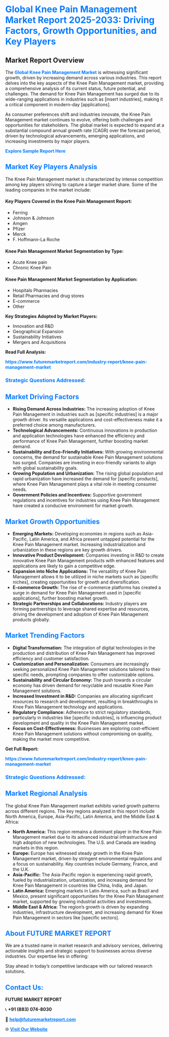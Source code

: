 <h1 style="color: #007BFF;">Global Knee Pain Management Market Report 2025-2033: Driving Factors, Growth Opportunities, and Key Players</h1>

<section id="overview">
<h2>Market Report Overview</h2>
<p>The <a href="https://www.futuremarketreport.com/industry-report/knee-pain-management-market" style="color: #007BFF; text-decoration: none;"><strong>Global Knee Pain Management Market</strong></a> is witnessing significant growth, driven by increasing demand across various industries. This report delves into the key aspects of the Knee Pain Management market, providing a comprehensive analysis of its current status, future potential, and challenges. The demand for Knee Pain Management has surged due to its wide-ranging applications in industries such as [insert industries], making it a critical component in modern-day [applications].</p>
<p>As consumer preferences shift and industries innovate, the Knee Pain Management market continues to evolve, offering both challenges and opportunities for stakeholders. The global market is expected to expand at a substantial compound annual growth rate (CAGR) over the forecast period, driven by technological advancements, emerging applications, and increasing investments by major players.</p>
</section>

<section id="overview">
<p><a href="https://www.futuremarketreport.com/request-sample/reportId=46644" style="color: #007BFF; text-decoration: none;"><strong>Explore Sample Report Here</strong></a></p>
</section>

<section id="key-players">
<h2 style="color: #007BFF;">Market Key Players Analysis</h2>
<p>The Knee Pain Management market is characterized by intense competition among key players striving to capture a larger market share. Some of the leading companies in the market include:</p>
<h4>Key Players Covered in the Knee Pain Management Report:</h4>
<ul><li>Ferring</li><li>Johnson &amp; Johnson</li><li>Amgen</li><li>Pfizer</li><li>Merck</li><li>F. Hoffmann-La Roche</li></ul>
<h4>Knee Pain Management Market Segmentation by Type:</h4>
<ul><li>Acute Knee pain</li><li>Chronic Knee Pain</li></ul>

<h4>Knee Pain Management Market Segmentation by Application:</h4>
<ul><li>Hospitals Pharmacies</li><li>Retail Pharmacies and drug stores</li><li>E-commerce</li><li>Other</li></ul>
<p><strong>Key Strategies Adopted by Market Players:</strong></p>
<ul>
<li>Innovation and R&D</li>
<li>Geographical Expansion</li>
<li>Sustainability Initiatives</li>
<li>Mergers and Acquisitions</li>
</ul>
</section>

<section>
<p><strong>Read Full Analysis: </strong></p><a href="https://www.futuremarketreport.com/industry-report/knee-pain-management-market" style="color: #007BFF; text-decoration: none;"><strong>https://www.futuremarketreport.com/industry-report/knee-pain-management-market</strong></a>
<h3 style="color: #007BFF;">Strategic Questions Addressed:</h3>
</section>

<section id="driving-factors">
<h2 style="color: #007BFF;">Market Driving Factors</h2>
<ul>
<li><strong>Rising Demand Across Industries:</strong> The increasing adoption of Knee Pain Management in industries such as [specific industries] is a major growth driver. Its versatile applications and cost-effectiveness make it a preferred choice among manufacturers.</li>
<li><strong>Technological Advancements:</strong> Continuous innovations in production and application technologies have enhanced the efficiency and performance of Knee Pain Management, further boosting market demand.</li>
<li><strong>Sustainability and Eco-Friendly Initiatives:</strong> With growing environmental concerns, the demand for sustainable Knee Pain Management solutions has surged. Companies are investing in eco-friendly variants to align with global sustainability goals.</li>
<li><strong>Growing Population and Urbanization:</strong> The rising global population and rapid urbanization have increased the demand for [specific products], where Knee Pain Management plays a vital role in meeting consumer needs.</li>
<li><strong>Government Policies and Incentives:</strong> Supportive government regulations and incentives for industries using Knee Pain Management have created a conducive environment for market growth.</li>
</ul>
</section>

<section id="growth-opportunities">
<h2 style="color: #007BFF;">Market Growth Opportunities</h2>
<ul>
<li><strong>Emerging Markets:</strong> Developing economies in regions such as Asia-Pacific, Latin America, and Africa present untapped potential for the Knee Pain Management market. Increasing industrialization and urbanization in these regions are key growth drivers.</li>
<li><strong>Innovative Product Development:</strong> Companies investing in R&D to create innovative Knee Pain Management products with enhanced features and applications are likely to gain a competitive edge.</li>
<li><strong>Expansion into Niche Applications:</strong> The versatility of Knee Pain Management allows it to be utilized in niche markets such as [specific niches], creating opportunities for growth and diversification.</li>
<li><strong>E-commerce Growth:</strong> The rise of e-commerce platforms has created a surge in demand for Knee Pain Management used in [specific applications], further boosting market growth.</li>
<li><strong>Strategic Partnerships and Collaborations:</strong> Industry players are forming partnerships to leverage shared expertise and resources, driving the development and adoption of Knee Pain Management products globally.</li>
</ul>
</section>

<section id="trending-factors">
<h2 style="color: #007BFF;">Market Trending Factors</h2>
<ul>
<li><strong>Digital Transformation:</strong> The integration of digital technologies in the production and distribution of Knee Pain Management has improved efficiency and customer satisfaction.</li>
<li><strong>Customization and Personalization:</strong> Consumers are increasingly seeking personalized Knee Pain Management solutions tailored to their specific needs, prompting companies to offer customizable options.</li>
<li><strong>Sustainability and Circular Economy:</strong> The push towards a circular economy has driven demand for recyclable and reusable Knee Pain Management solutions.</li>
<li><strong>Increased Investment in R&D:</strong> Companies are allocating significant resources to research and development, resulting in breakthroughs in Knee Pain Management technology and applications.</li>
<li><strong>Regulatory Compliance:</strong> Adherence to strict regulatory standards, particularly in industries like [specific industries], is influencing product development and quality in the Knee Pain Management market.</li>
<li><strong>Focus on Cost-Effectiveness:</strong> Businesses are exploring cost-efficient Knee Pain Management solutions without compromising on quality, making the market more competitive.</li>
</ul>
</section>

<section>
<p><strong>Get Full Report: </strong></p><a href="https://www.futuremarketreport.com/industry-report/knee-pain-management-market" style="color: #007BFF; text-decoration: none;"><strong>https://www.futuremarketreport.com/industry-report/knee-pain-management-market</strong></a>
<h3 style="color: #007BFF;">Strategic Questions Addressed:</h3>
</section>


<section id="regional-analysis">
<h2 style="color: #007BFF;">Market Regional Analysis</h2>
<p>The global Knee Pain Management market exhibits varied growth patterns across different regions. The key regions analyzed in this report include North America, Europe, Asia-Pacific, Latin America, and the Middle East & Africa:</p>
<ul>
<li><strong>North America:</strong> This region remains a dominant player in the Knee Pain Management market due to its advanced industrial infrastructure and high adoption of new technologies. The U.S. and Canada are leading markets in this region.</li>
<li><strong>Europe:</strong> Europe has witnessed steady growth in the Knee Pain Management market, driven by stringent environmental regulations and a focus on sustainability. Key countries include Germany, France, and the U.K.</li>
<li><strong>Asia-Pacific:</strong> The Asia-Pacific region is experiencing rapid growth, fueled by industrialization, urbanization, and increasing demand for Knee Pain Management in countries like China, India, and Japan.</li>
<li><strong>Latin America:</strong> Emerging markets in Latin America, such as Brazil and Mexico, present significant opportunities for the Knee Pain Management market, supported by growing industrial activities and investments.</li>
<li><strong>Middle East & Africa:</strong> The region’s growth is driven by expanding industries, infrastructure development, and increasing demand for Knee Pain Management in sectors like [specific sectors].</li>
</ul>
</section>

<footer>
<h2 style="color: #007BFF;">About FUTURE MARKET REPORT</h2>
<p>We are a trusted name in market research and advisory services, delivering actionable insights and strategic support to businesses across diverse industries. Our expertise lies in offering:</p>

<p>Stay ahead in today’s competitive landscape with our tailored research solutions.</p>

<h2 style="color: #007BFF;">Contact Us:</h2>
<p><strong>FUTURE MARKET REPORT</strong></p>
<p>📞 <strong>+91 (883) 074-8030</strong></p>
<p>📧 <strong><a href="mailto:help@futuremarketreport.com" style="color: #007BFF;">help@futuremarketreport.com</a></strong></p>
<p>🌐 <strong><a href="https://www.futuremarketreport.com/" style="color: #007BFF;">Visit Our Website</a></strong></p>
</footer>
